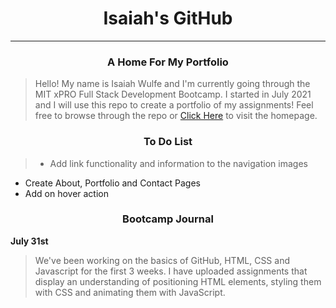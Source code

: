 # <div align="center">Isaiah's GitHub</div>

***

### <div align="center">A Home For My Portfolio</div>
> Hello! My name is Isaiah Wulfe and I'm currently going through the MIT xPRO Full Stack Development Bootcamp. I started in July 2021 and I will use this repo to create a portfolio of my assignments! Feel free to browse through the repo or [Click Here](https://isaiahwulfe.github.io/) to visit the homepage.

### <div align="center">To Do List</div>
> - Add link functionality and information to the navigation images
  - Create About, Portfolio and Contact Pages
  - Add on hover action

### <div align="center">Bootcamp Journal</div>

**July 31st**
> We've been working on the basics of GitHub, HTML, CSS and Javascript for the first 3 weeks. I have uploaded assignments that display an understanding of positioning HTML elements, styling them with CSS and animating them with JavaScript.  
